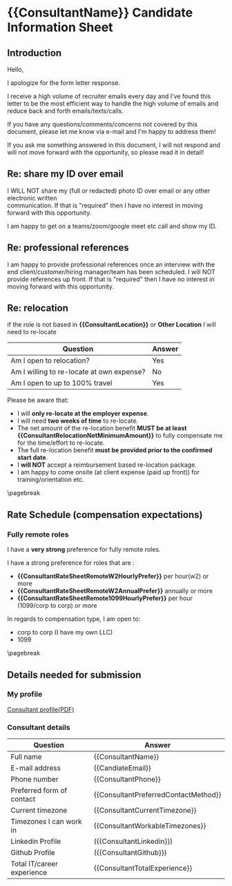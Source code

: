 # {{ConsultantName}} Candidate Information Sheet

## Introduction

Hello,

I apologize for the form letter response.

I receive a high volume of recruiter emails every day and I've found this letter to be the most efficient way to
handle the high volume of emails and reduce back and forth emails/texts/calls.

If you have any questions/comments/concerns not covered by this document, please let me know via e-mail and I'm happy to address them!

If you ask me something answered in this document, I will not respond and will not move forward with the opportunity, so please read it in detail!

## Re: share my ID over email

I WILL NOT share my (full or redacted) photo ID over email or any other electronic written  
communication. If that is "required" then I have no interest in moving forward with this opportunity.

I am happy to get on a teams/zoom/google meet etc call and show my ID.

## Re: professional references

I am happy to provide professional references once an interview with the end client/customer/hiring manager/team has been scheduled. I will NOT provide references up front. If that is "required" then I have no interest in moving forward with this opportunity.

## Re: relocation

if the role is not based in **{{ConsultantLocation}}** or **Other Location** I will need to re-locate

| Question                                  | Answer |
|-------------------------------------------|--------|
| Am I open to relocation?                  | Yes    |
| Am I willing to re-locate at own expense? | No     |
| Am I open to up to 100% travel            | Yes    |

Please be aware that:

- I will **only re-locate at the employer expense**.
- I will need **two weeks of time** to re-locate.
- The net amount of the re-location benefit **MUST be at least {{ConsultantRelocationNetMinimumAmount}}** to fully compensate me for the time/effort to re-locate.
- The full re-location benefit **must be provided prior to the confirmed start date**.
- I **will NOT** accept a reimbursement based re-location package.
- I am happy to come onsite (at client expense (paid up front)) for training/orientation etc.

\pagebreak

## Rate Schedule (compensation expectations)

### Fully remote roles

I have a **very strong** preference for fully remote roles.

I have a strong preference for roles that are :

- **{{ConsultantRateSheetRemoteW2HourlyPrefer}}** per hour(w2) or more
- **{{ConsultantRateSheetRemoteW2AnnualPrefer}}** annually or more
- **{{ConsultantRateSheetRemote1099HourlyPrefer}}** per hour (1099/corp to corp) or more

In regards to compensation type, I am open to:

- corp to corp (I have my own LLC)
- 1099  

\pagebreak

## Details needed for submission

### My profile

[Consultant profile(PDF)](https://profile-consulting.reachableceo.com/ReachableCEO-Profile.pdf)

### Consultant details  

| Question                              | Answer                              |
|---------------------------------------|-------------------------------------|
| Full name                             | {{ConsultantName}}                   |
| E-mail address                        | {{CandiateEmail}}                   |
| Phone number                          | {{ConsultantPhone}}                  |
| Preferred form of contact             | {{ConsultantPreferredContactMethod}} |
| Current timezone                      | {{ConsultantCurrentTimezone}}        |
| Timezones I can work in               | {{ConsultantWorkableTimezones}}      |
| Linkedin Profile                      | ({{ConsultantLinkedin}})             |
| Github Profile                        | ({{ConsultantGithub}})               |
| Total IT/career experience            | {{ConsultantTotalExperience}}        |
